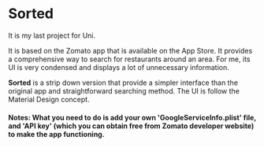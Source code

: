 Sorted
======

It is my last project for Uni.

It is based on the Zomato app that is available on the App Store. It provides a comprehensive way to search for restaurants around an area. For me, its UI is very condensed and displays a lot of unnecessary information. 

**Sorted** is a strip down version that provide a simpler interface than the original app and straightforward searching method. The UI is follow the Material Design concept.

#### Notes: What you need to do is add your own 'GoogleServiceInfo.plist' file, and 'API key' (which you can obtain free from Zomato developer website) to make the app functioning.

